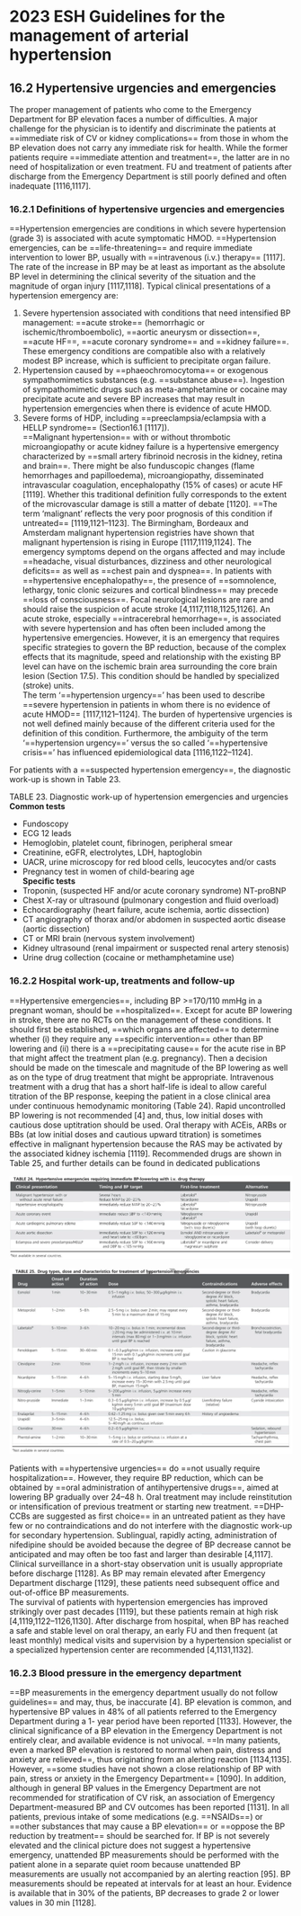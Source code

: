 # 2023 ESH Guidelines for the management of arterial hypertension  
## 16.2 Hypertensive urgencies and emergencies  
The proper management of patients who come to the Emergency Department for BP elevation faces a number of difficulties. A major challenge for the physician is to identify and discriminate the patients at ==immediate risk of CV or kidney complications== from those in whom the BP elevation does not carry any immediate risk for health. While the former patients require ==immediate attention and treatment==, the latter are in no need of hospitalization or even treatment. FU and treatment of patients after discharge from the Emergency Department is still poorly defined and often inadequate [1116,1117].  
### 16.2.1 Definitions of hypertensive urgencies and emergencies   
==Hypertension emergencies are conditions in which severe hypertension (grade 3) is associated with acute symptomatic HMOD. ==Hypertension emergencies, can be ==life-threatening== and require immediate intervention to lower BP, usually with ==intravenous (i.v.) therapy== [1117]. The rate of the increase in BP may be at least as important as the absolute BP level in determining the clinical severity of the situation and the magnitude of organ injury [1117,1118]. Typical clinical presentations of a hypertension emergency are:  
1. Severe hypertension associated with conditions that need intensified BP management: ==acute stroke== (hemorrhagic or ischemic/thromboembolic), ==aortic aneurysm or dissection==, ==acute HF==, ==acute coronary syndrome== and ==kidney failure==. These emergency conditions are compatible also with a relatively modest BP increase, which is sufficient to precipitate organ failure.  
2. Hypertension caused by ==phaeochromocytoma== or exogenous sympathomimetics substances (e.g. ==substance abuse==). Ingestion of sympathomimetic drugs such as meta-amphetamine or cocaine may precipitate acute and severe BP increases that may result in hypertension emergencies when there is evidence of acute HMOD.  
3. Severe forms of HDP, including ==preeclampsia/eclampsia with a HELLP syndrome== (Section16.1 [1117]).  
==Malignant hypertension== with or without thrombotic microangiopathy or acute kidney failure is a hypertensive emergency characterized by ==small artery fibrinoid necrosis in the kidney, retina and brain==. There might be also funduscopic changes (flame hemorrhages and papilloedema), microangiopathy, disseminated intravascular coagulation, encephalopathy (15% of cases) or acute HF [1119]. Whether this traditional definition fully corresponds to the extent of the microvascular damage is still a matter of debate [1120]. ==The term ‘malignant’ reflects the very poor prognosis of this condition if untreated== [1119,1121–1123]. The Birmingham, Bordeaux and Amsterdam malignant hypertension registries have shown that malignant hypertension is rising in Europe [1117,1119,1124]. The emergency symptoms depend on the organs affected and may include ==headache, visual disturbances, dizziness and other neurological deficits== as well as ==chest pain and dyspnea==. In patients with ==hypertensive encephalopathy==, the presence of ==somnolence, lethargy, tonic clonic seizures and cortical blindness== may precede ==loss of consciousness==. Focal neurological lesions are rare and should raise the suspicion of acute stroke [4,1117,1118,1125,1126]. An acute stroke, especially ==intracerebral hemorrhage==, is associated with severe hypertension and has often been included among the hypertensive emergencies. However, it is an emergency that requires specific strategies to govern the BP reduction, because of the complex effects that its magnitude, speed and relationship with the existing BP level can have on the ischemic brain area surrounding the core brain lesion (Section 17.5). This condition should be handled by specialized (stroke) units.  
The term ‘==hypertension urgency==’ has been used to describe ==severe hypertension in patients in whom there is no evidence of acute HMOD== [1117,1121–1124]. The burden of hypertensive urgencies is not well defined mainly because of the different criteria used for the definition of this condition. Furthermore, the ambiguity of the term ‘==hypertension urgency==’ versus the so called ‘==hypertensive crisis==’ has influenced epidemiological data [1116,1122–1124].  
  
For patients with a ==suspected hypertension emergency==, the diagnostic work-up is shown in Table 23.  
  
TABLE 23. Diagnostic work-up of hypertension emergencies and urgencies  
**Common tests**  
- Fundoscopy  
- ECG 12 leads  
- Hemoglobin, platelet count, fibrinogen, peripheral smear  
- Creatinine, eGFR, electrolytes, LDH, haptoglobin  
- UACR, urine microscopy for red blood cells, leucocytes and/or casts  
- Pregnancy test in women of child-bearing age  
**Specific tests**  
- Troponin, (suspected HF and/or acute coronary syndrome) NT-proBNP  
- Chest X-ray or ultrasound (pulmonary congestion and fluid overload)  
- Echocardiography (heart failure, acute ischemia, aortic dissection)  
- CT angiography of thorax and/or abdomen in suspected aortic disease (aortic dissection)  
- CT or MRI brain (nervous system involvement)  
- Kidney ultrasound (renal impairment or suspected renal artery stenosis)  
- Urine drug collection (cocaine or methamphetamine use)  
  
### 16.2.2 Hospital work-up, treatments and follow-up  
==Hypertensive emergencies==, including BP >=170/110 mmHg in a pregnant woman, should be ==hospitalized==. Except for acute BP lowering in stroke, there are no RCTs on the management of these conditions. It should first be established, ==which organs are affected== to determine whether (i) they require any ==specific intervention== other than BP lowering and (ii) there is a ==precipitating cause== for the acute rise in BP that might affect the treatment plan (e.g. pregnancy). Then a decision should be made on the timescale and magnitude of the BP lowering as well as on the type of drug treatment that might be appropriate. Intravenous treatment with a drug that has a short half-life is ideal to allow careful titration of the BP response, keeping the patient in a close clinical area under continuous hemodynamic monitoring (Table 24). Rapid uncontrolled BP lowering is not recommended [4] and, thus, low initial doses with cautious dose uptitration should be used. Oral therapy with ACEis, ARBs or BBs (at low initial doses and cautious upward titration) is sometimes effective in malignant hypertension because the RAS may be activated by the associated kidney ischemia [1119]. Recommended drugs are shown in Table 25, and further details can be found in dedicated publications  
  
![../200 FILES/201 Image/image/2023_esh_guidelines_for_the_management_of_arterial.271_0-1715855353788.webp](../200%20FILES/201%20Image/image/2023_esh_guidelines_for_the_management_of_arterial.271_0-1715855353788.webp)  
  
![../200 FILES/201 Image/image/2023_esh_guidelines_for_the_management_of_arterial.271_0-1715855372573.webp](../200%20FILES/201%20Image/image/2023_esh_guidelines_for_the_management_of_arterial.271_0-1715855372573.webp)  
  
Patients with ==hypertensive urgencies== do ==not usually require hospitalization==. However, they require BP reduction, which can be obtained by ==oral administration of antihypertensive drugs==, aimed at lowering BP gradually over 24–48 h. Oral treatment may include reinstitution or intensification of previous treatment or starting new treatment. ==DHP-CCBs are suggested as first choice== in an untreated patient as they have few or no contraindications and do not interfere with the diagnostic work-up for secondary hypertension. Sublingual, rapidly acting, administration of nifedipine should be avoided because the degree of BP decrease cannot be anticipated and may often be too fast and larger than desirable [4,1117]. Clinical surveillance in a short-stay observation unit is usually appropriate before discharge [1128]. As BP may remain elevated after Emergency Department discharge [1129], these patients need subsequent office and out-of-office BP measurements.  
The survival of patients with hypertension emergencies has improved strikingly over past decades [1119], but these patients remain at high risk [4,1119,1122–1126,1130]. After discharge from hospital, when BP has reached a safe and stable level on oral therapy, an early FU and then frequent (at least monthly) medical visits and supervision by a hypertension specialist or a specialized hypertension center are recommended [4,1131,1132].  
### 16.2.3 Blood pressure in the emergency department  
==BP measurements in the emergency department usually do not follow guidelines== and may, thus, be inaccurate [4]. BP elevation is common, and hypertensive BP values in 48% of all patients referred to the Emergency Department during a 1- year period have been reported [1133]. However, the clinical significance of a BP elevation in the Emergency Department is not entirely clear, and available evidence is not univocal. ==In many patients, even a marked BP elevation is restored to normal when pain, distress and anxiety are relieved==, thus originating from an alerting reaction [1134,1135]. However, ==some studies have not shown a close relationship of BP with pain, stress or anxiety in the Emergency Department== [1090]. In addition, although in general BP values in the Emergency Department are not recommended for stratification of CV risk, an association of Emergency Department-measured BP and CV outcomes has been reported [1131]. In all patients, previous intake of some medications (e.g. ==NSAIDs==) or ==other substances that may cause a BP elevation== or ==oppose the BP reduction by treatment== should be searched for. If BP is not severely elevated and the clinical picture does not suggest a hypertensive emergency, unattended BP measurements should be performed with the patient alone in a separate quiet room because unattended BP measurements are usually not accompanied by an alerting reaction [95]. BP measurements should be repeated at intervals for at least an hour. Evidence is available that in 30% of the patients, BP decreases to grade 2 or lower values in 30 min [1128].
